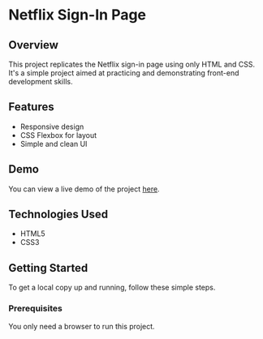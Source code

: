 # Netflix Sign-In Page



## Overview

This project replicates the Netflix sign-in page using only HTML and CSS. It's a simple project aimed at practicing and demonstrating front-end development skills.

## Features

- Responsive design
- CSS Flexbox for layout
- Simple and clean UI

## Demo

You can view a live demo of the project [here](http://127.0.0.1:5500/netflix.html).

## Technologies Used

- HTML5
- CSS3

## Getting Started

To get a local copy up and running, follow these simple steps.

### Prerequisites

You only need a browser to run this project.

